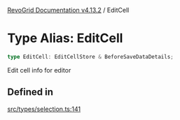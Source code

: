 [RevoGrid Documentation v4.13.2](README.md) / EditCell

# Type Alias: EditCell

```ts
type EditCell: EditCellStore & BeforeSaveDataDetails;
```

Edit cell info for editor

## Defined in

[src/types/selection.ts:141](https://github.com/revolist/revogrid/blob/4615a8613a8ac5464daeb17d7062361e3e3aa5d1/src/types/selection.ts#L141)
